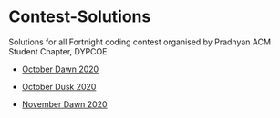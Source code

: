 # Contest-Solutions

Solutions for all Fortnight coding contest organised by Pradnyan ACM Student Chapter, DYPCOE

- [October Dawn 2020](https://www.hackerrank.com/october-dawn-2020)

- [October Dusk 2020](https://www.hackerrank.com/october-dusk-2020)

- [November Dawn 2020](https://www.hackerrank.com/november-dawn-2020)
